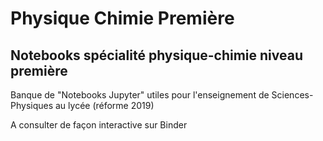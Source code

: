 # Physique Chimie Première
## Notebooks spécialité physique-chimie niveau première
Banque de "Notebooks Jupyter" utiles pour l'enseignement de Sciences-Physiques au lycée (réforme 2019)

A consulter de façon interactive sur Binder
